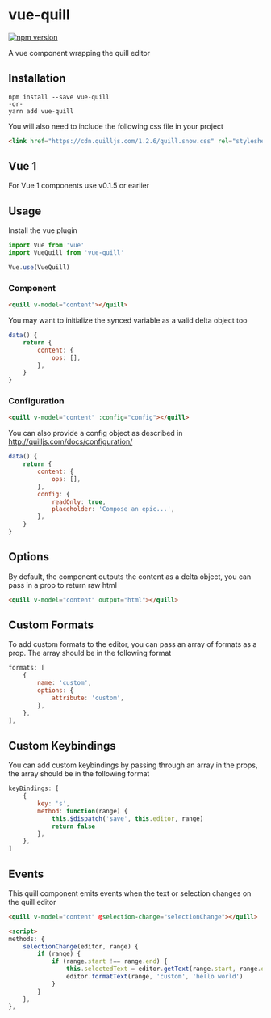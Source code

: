 # vue-quill
[![npm version](https://badge.fury.io/js/vue-quill.svg)](https://badge.fury.io/js/vue-quill)

A vue component wrapping the quill editor

## Installation
```
npm install --save vue-quill
-or-
yarn add vue-quill
```

You will also need to include the following css file in your project
```html
<link href="https://cdn.quilljs.com/1.2.6/quill.snow.css" rel="stylesheet">
```

## Vue 1
For Vue 1 components use v0.1.5 or earlier

## Usage
Install the vue plugin
```js
import Vue from 'vue'
import VueQuill from 'vue-quill'

Vue.use(VueQuill)
```
### Component
```html
<quill v-model="content"></quill>
```
You may want to initialize the synced variable as a valid delta object too

```js
data() {
    return {
        content: {
            ops: [],
        },
    }
}
```

### Configuration
```html
<quill v-model="content" :config="config"></quill>
```
You can also provide a config object as described in http://quilljs.com/docs/configuration/

```js
data() {
    return {
        content: {
            ops: [],
        },
        config: {
            readOnly: true,
            placeholder: 'Compose an epic...',
        },
    }
}
```

## Options
By default, the component outputs the content as a delta object, you can pass in a prop to return raw html
```html
<quill v-model="content" output="html"></quill>
```

## Custom Formats
To add custom formats to the editor, you can pass an array of formats as a prop. The array should be in the following format
```js
formats: [
    {
        name: 'custom',
        options: {
            attribute: 'custom',
        },
    },
],
```

## Custom Keybindings
You can add custom keybindings by passing through an array in the props, the array should be in the following format
```js
keyBindings: [
    {
        key: 's',
        method: function(range) {
            this.$dispatch('save', this.editor, range)
            return false        
        },
    },
]
```

## Events
This quill component emits events when the text or selection changes on the quill editor
```html
<quill v-model="content" @selection-change="selectionChange"></quill>

<script>
methods: {
    selectionChange(editor, range) {
        if (range) {
            if (range.start !== range.end) {
                this.selectedText = editor.getText(range.start, range.end)
                editor.formatText(range, 'custom', 'hello world')
            }
        }
    },
},
```
